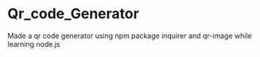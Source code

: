 # Qr_code_Generator
Made a qr code generator using npm package inquirer and qr-image while learning node.js
